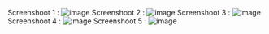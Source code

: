 Screenshoot 1 :
![image](https://github.com/user-attachments/assets/12567344-bb90-4dca-9657-80dbcbee29c1)
Screenshoot 2 :
![image](https://github.com/user-attachments/assets/6eacb140-3ace-491a-849e-eb624a1ced62)
Screenshoot 3 :
![image](https://github.com/user-attachments/assets/daba2d8c-8c50-44c8-9de5-e516774b7911)
Screenshoot 4 :
![image](https://github.com/user-attachments/assets/849a00f6-f495-4529-99f5-68e731e52f18)
Screenshoot 5 :
![image](https://github.com/user-attachments/assets/77d0eb54-5a6b-471d-bd8c-95ab7e9bd957)
